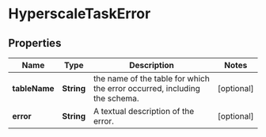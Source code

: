 

# HyperscaleTaskError


## Properties

Name | Type | Description | Notes
------------ | ------------- | ------------- | -------------
**tableName** | **String** | the name of the table for which the error occurred, including the schema. |  [optional]
**error** | **String** | A textual description of the error. |  [optional]



